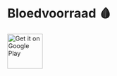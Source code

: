 # Bloedvoorraad 🩸

<a href="https://play.google.com/store/apps/details?id=be.pekket.bloedvoorraad">
    <img alt="Get it on Google Play"
        height="80"
        src="https://play.google.com/intl/en_us/badges/images/generic/en_badge_web_generic.png" />
</a>  
